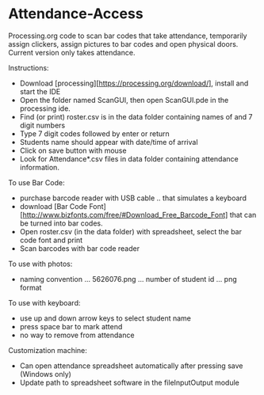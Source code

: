 Attendance-Access
=================

Processing.org code to scan bar codes that take attendance, temporarily assign clickers, assign pictures to bar codes and open physical doors.
Current version only takes attendance.

Instructions:
* Download [processing][https://processing.org/download/], install and start the IDE
* Open the folder named ScanGUI, then open ScanGUI.pde in the processing ide.
* Find (or print) roster.csv is in the data folder containing names of and 7 digit numbers
* Type 7 digit codes followed by enter or return
* Students name should appear with date/time of arrival
* Click on save button with mouse
* Look for Attendance*.csv files in data folder containing attendance information.

To use Bar Code:
* purchase barcode reader with USB cable .. that simulates a keyboard
* download [Bar Code Font][http://www.bizfonts.com/free/#Download_Free_Barcode_Font] that can be turned into bar codes.
* Open roster.csv (in the data folder) with spreadsheet, select the bar code font and print
* Scan barcodes with bar code reader

To use with photos:
* naming convention ... 5626076.png ... number of student id ... png format

To use with keyboard:
* use up and down arrow keys to select student name
* press space bar to mark attend
* no way to remove from attendance

Customization machine:
* Can open attendance spreadsheet automatically after pressing save (Windows only)
* Update path to spreadsheet software in the fileInputOutput module

